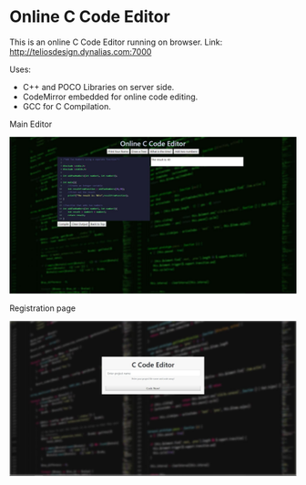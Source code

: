 # Online C Code Editor

This is an online C Code Editor running on browser. Link: http://teliosdesign.dynalias.com:7000

Uses:

- C++ and POCO Libraries on server side.
- CodeMirror embedded for online code editing.
- GCC for C Compilation.

Main Editor

![alt text](images/mainPage.JPG)

Registration page

![alt text](images/registrationPage.JPG)
